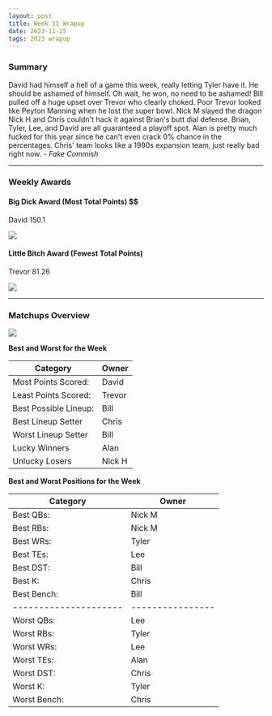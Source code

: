 ```yaml
---
layout: post
title: Week 11 Wrapup
date: 2023-11-25
tags: 2023 wrapup
---
```


### Summary
David had himself a hell of a game this week, really letting Tyler have it. He should be ashamed of himself. Oh wait, he won, no need to be ashamed! Bill pulled off a huge upset over Trevor who clearly choked. Poor Trevor looked like Peyton Manning when he lost the super bowl. Nick M slayed the dragon Nick H and Chris couldn't hack it against Brian's butt dial defense.
Brian, Tyler, Lee, and David are all guaranteed a playoff spot. Alan is pretty much fucked for this year since he can't even crack 0% chance in the percentages. Chris' team looks like a 1990s expansion team, just really bad right now.  *- Fake Commish*

___

### Weekly Awards

#### Big Dick Award (Most Total Points) $$
David 150.1 

![](https://media3.giphy.com/media/l3vRhB7y0arFGtgXu/giphy.gif?cid=3aa7f812dv0r28a4zeir94g8a77okq8kijjj85k06vyk4n6x&ep=v1_gifs_search&rid=giphy.gif&ct=g)

#### Little Bitch Award (Fewest Total Points)
Trevor 81.26 

![](https://media1.giphy.com/media/3oEdvbxUl1vOg1Z5nO/giphy.gif?cid=3aa7f8120nwryh50z1fwvu97kg3znl2lynrxoko41ov3jwb4&ep=v1_gifs_search&rid=giphy.gif&ct=g)


___

### Matchups Overview

![](../assets/img/matchup_2023-11.png)


**Best and Worst for the Week**


| Category              | Owner   |
|-----------------------|---------|
| Most Points Scored:   | David   |
| Least Points Scored:  | Trevor  |
| Best Possible Lineup: | Bill    |
| Best Lineup Setter    | Chris   |
| Worst Lineup Setter   | Bill    |
| Lucky Winners         | Alan    |
| Unlucky Losers        | Nick H  |


**Best and Worst Positions for the Week**


| Category              | Owner            |
|-----------------------|------------------|
| Best QBs:             | Nick M           |
| Best RBs:             | Nick M           |
| Best WRs:             | Tyler            |
| Best TEs:             | Lee              |
| Best DST:             | Bill             |
| Best K:               | Chris            |
| Best Bench:           | Bill             |
| --------------------- | ---------------- |
| Worst QBs:            | Lee              |
| Worst RBs:            | Tyler            |
| Worst WRs:            | Lee              |
| Worst TEs:            | Alan             |
| Worst DST:            | Chris            |
| Worst K:              | Tyler            |
| Worst Bench:          | Chris            |

